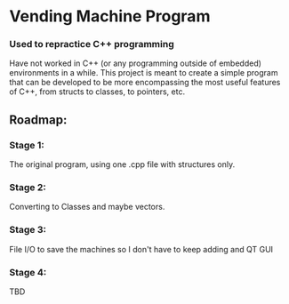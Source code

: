# Vending Machine Program
### Used to repractice C++ programming

Have not worked in C++ (or any programming outside of embedded) environments in a while. 
This project is meant to create a simple program that can be developed to be more encompassing
the most useful features of C++, from structs to classes, to pointers, etc.

## Roadmap:

### Stage 1:
The original program, using one .cpp file with structures only.

### Stage 2:
Converting to Classes and maybe vectors.

### Stage 3: 
File I/O to save the machines so I don't have to keep adding and QT GUI

### Stage 4:
TBD
